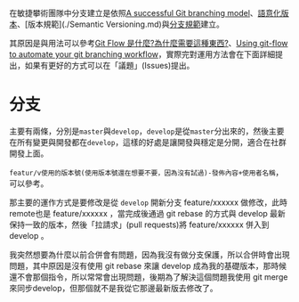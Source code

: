 在敏捷攀術團隊中分支建立是依照[A successful Git branching model](https://nvie.com/posts/a-successful-git-branching-model/)、[語意化版本](https://semver.org/lang/zh-TW/)、[版本規範](./Semantic Versioning.md)與[分支規範](./Branch.md)建立。  

其原因是與用法可以參考[Git Flow 是什麼?為什麼需要這種東西?](https://gitbook.tw/chapters/gitflow/why-need-git-flow.html)、[Using git-flow to automate your git branching workflow](https://jeffkreeftmeijer.com/git-flow/)，實際完對運用方法會在下面詳細提出，如果有更好的方式可以在「議題」(Issues)提出。  

# 分支
主要有兩條，分別是`master`與`develop`，`develop`是從`master`分出來的，然後主要在所有變更與開發都在`develop`，這樣的好處是讓開發與穩定是分開，適合在社群開發上面。

 `featur/v使用的版本號(使用版本號還在想要不要，因為沒有試過)-發佈內容+使用者名稱`，可以參考。

那主要的運作方式是要修改是從 `develop` 開新分支 feature/xxxxxx 做修改，此時remote也是 feature/xxxxxx ，當完成後通過 git rebase 的方式與 develop 最新保持一致的版本，然後「拉請求」(pull requests)將 feature/xxxxxx 併入到 develop 。

我突然想要為什麼以前合併會有問題，因為我沒有做分支保護，所以合併時會出現問題，其中原因是沒有使用 git rebase 來讓 develop 成為我的基礎版本，那時候還不會那個指令，所以常常會出現問題，後期為了解決這個問題我使用 git merge 來同步develop，但那個就不是我從它那邊最新版去修改了。

